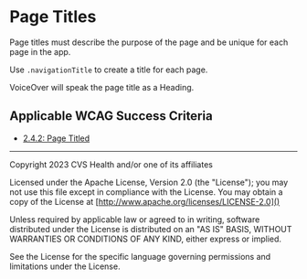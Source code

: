 # Page Titles
Page titles must describe the purpose of the page and be unique for each page in the app. 

Use `.navigationTitle` to create a title for each page. 

VoiceOver will speak the page title as a Heading. 

## Applicable WCAG Success Criteria
- [2.4.2: Page Titled](https://www.w3.org/WAI/WCAG22/Understanding/page-titled)

----

Copyright 2023 CVS Health and/or one of its affiliates

Licensed under the Apache License, Version 2.0 (the "License");
you may not use this file except in compliance with the License.
You may obtain a copy of the License at
[http://www.apache.org/licenses/LICENSE-2.0]()

Unless required by applicable law or agreed to in writing, software
distributed under the License is distributed on an "AS IS" BASIS,
WITHOUT WARRANTIES OR CONDITIONS OF ANY KIND, either express or implied.

See the License for the specific language governing permissions and
limitations under the License.
